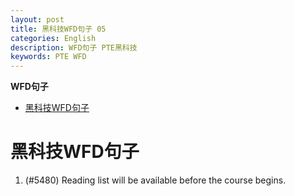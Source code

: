 ```yaml
---
layout: post
title: 黑科技WFD句子 05
categories: English
description: WFD句子 PTE黑科技
keywords: PTE WFD
---
```


<!-- START doctoc generated TOC please keep comment here to allow auto update -->
<!-- DON'T EDIT THIS SECTION, INSTEAD RE-RUN doctoc TO UPDATE -->
**WFD句子**

- [黑科技WFD句子](#%E9%BB%91%E7%A7%91%E6%8A%80wfd%E5%8F%A5%E5%AD%90)

<!-- END doctoc generated TOC please keep comment here to allow auto update -->


# 黑科技WFD句子
1. (#5480) Reading list will be available before the course begins.

